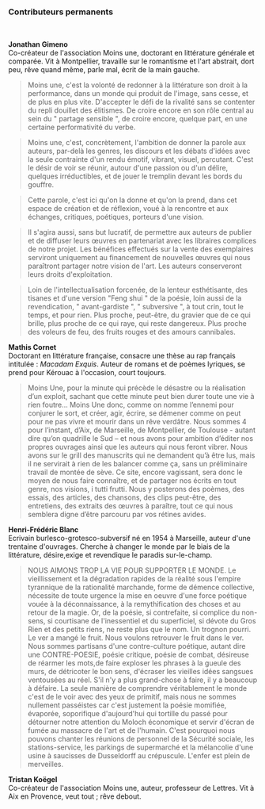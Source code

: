 ### Contributeurs permanents 
<br>
  
  
**<a name="gimeno">Jonathan Gimeno</a>** <br>
Co-créateur de l'association Moins une, doctorant en littérature générale et comparée. Vit à Montpellier, travaille sur le romantisme  et l'art abstrait, dort peu, rêve quand même, parle mal, écrit de la main gauche. 

> Moins une, c'est la volonté de redonner à la littérature son droit à la  performance, dans un monde qui produit de l'image, sans cesse, et de plus en plus vite. D'accepter le défi de la rivalité sans se contenter du repli douillet des élitismes. De croire encore en son rôle central au sein du " partage sensible ", de croire encore, quelque part, en une certaine performativité du verbe.

> Moins une, c'est, concrètement, l'ambition de donner la parole aux auteurs, par-delà les genres, les discours et les débats d'idées avec la seule contrainte d'un rendu émotif, vibrant, visuel, percutant. C'est le désir de voir se réunir, autour d'une passion ou d'un délire, quelques irréductibles, et de jouer le tremplin devant les bords du gouffre.

> Cette parole, c'est ici qu'on la donne et qu'on la prend, dans cet espace de création et de réflexion, voué à la rencontre et aux échanges, critiques, poétiques, porteurs d'une vision. 

> Il s'agira aussi, sans but lucratif, de permettre aux auteurs de publier et de diffuser leurs œuvres en partenariat avec les libraires complices de notre projet. Les bénéfices effectués sur la vente des exemplaires serviront uniquement au financement de nouvelles œuvres qui nous paraîtront partager notre vision de l'art. Les auteurs conserveront leurs droits d'exploitation.

> Loin de l'intellectualisation forcenée, de la lenteur esthétisante, des tisanes et d'une version "Feng shui " de la poésie, loin aussi de la revendication, " avant-gardiste ", " subversive ", à tout crin, tout le temps, et pour rien. Plus proche, peut-être, du gravier que de ce qui brille, plus proche de ce qui raye, qui reste dangereux. Plus proche des voleurs de feu, des fruits rouges et des amours cannibales.




**<a name="cornet">Mathis Cornet</a>**<br>
Doctorant en littérature française, consacre une thèse au rap français intitulée : *Macadam Exquis*.  Auteur de romans et de poèmes lyriques, se prend pour Kérouac à l'occasion, court toujours.

>Moins Une, pour la minute qui précède le désastre ou la réalisation d’un exploit, sachant que cette minute peut bien durer toute une vie à rien foutre… Moins Une donc, comme on nomme l’ennemi pour conjurer le sort, et créer, agir, écrire, se démener comme on peut pour ne pas vivre et mourir dans un rêve verdâtre. 
Nous sommes 4 pour l’instant, d’Aix, de Marseille, de Montpellier, de Toulouse - autant dire qu’on quadrille le Sud – et nous avons pour ambition d’éditer nos propres ouvrages ainsi que les auteurs qui nous feront vibrer. Nous avons sur le grill des manuscrits qui ne demandent qu’à être lus, mais il ne servirait à rien de les balancer comme ça, sans un préliminaire travail de montée de sève. 
Ce site, encore vagissant, sera donc le moyen de nous faire connaître, et de partager nos écrits en tout genre, nos visions, i tutti frutti. Nous y posterons des poèmes, des essais, des articles, des chansons, des clips peut-être, des entretiens, des extraits des œuvres à paraître, tout ce qui nous semblera digne d’être parcouru par vos rétines avides. 

**<a name="blanc">Henri-Frédéric Blanc</a>**<br>
Ecrivain burlesco-grotesco-subversif né en 1954 à Marseille, auteur d'une trentaine d'ouvrages. Cherche à changer le monde par le biais de la littérature, désire,exige et revendique le paradis sur-le-champ.

>NOUS AIMONS TROP LA VIE POUR SUPPORTER LE MONDE.
Le vieillissement et la dégradation rapides de la réalité sous l'empire tyrannique de la rationalité marchande, forme de démence collective, nécessite de toute urgence la mise en oeuvre d'une force poétique vouée à la déconnaissance, à la remythification des choses et au retour de la magie.
Or, de la poésie, si contrefaite, si complice du non-sens, si courtisane de l'inessentiel et du superficiel, si dévote du Gros Rien et des petits riens, ne reste plus que le nom. Un trognon pourri. Le ver a mangé le fruit.
Nous voulons retrouver le fruit dans le ver.
Nous sommes partisans d'une contre-culture poétique, autant dire une CONTRE-POESIE, poésie critique, poésie de combat, désireuse de réarmer les mots,de faire exploser les phrases à la gueule des murs, de détricoter le bon sens, d'écraser les vieilles idées sangsues ventousées au réel. S'il n'y a plus grand-chose à faire, il y a beaucoup à défaire.
La seule manière de comprendre véritablement le monde c'est de le voir avec des yeux de primitif, mais nous ne sommes nullement passéistes car c'est justement la poésie momifiée, évaporée, soporifique d'aujourd'hui qui tortille du passé pour détourner notre attention du Moloch économique et servir d'écran de fumée au massacre de l'art et de l'humain. C'est pourquoi nous pouvons chanter les réunions de personnel de la Sécurité sociale, les stations-service, les parkings de supermarché et la mélancolie d'une usine à saucisses de Dusseldorff au crépuscule. L'enfer est plein de merveilles.


**<a name="koegel">Tristan Koëgel</a>**<br>
Co-créateur de l'association Moins une, auteur, professeur de Lettres. Vit à Aix en Provence, veut tout ; rêve debout.

